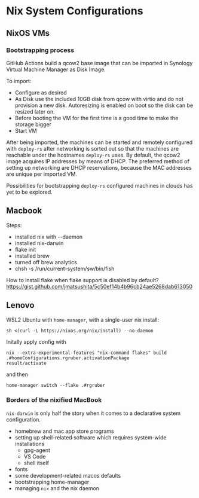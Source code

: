 # Nix System Configurations

## NixOS VMs

### Bootstrapping process

GitHub Actions build a qcow2 base image that can be imported in Synology
Virtual Machine Manager as Disk Image.

To import:
- Configure as desired
- As Disk use the included 10GB disk from qcow with virtio and do not provision a new disk. Autoresizing is enabled
  on boot so the disk can be resized later on.
- Before booting the VM for the first time is a good time to make the storage
  bigger
- Start VM

After being imported, the machines can be started and remotely
configured with `deploy-rs` after networking is sorted out so that
the machines are reachable under the hostnames `deploy-rs` uses.
By default, the qcow2 image acquires IP addresses by means of DHCP.
The preferred method of setting up networking are DHCP reservations, because
the MAC addresses are unique per imported VM.

Possibilities for bootstrapping `deploy-rs` configured machines in clouds
has yet to be explored.


## Macbook

Steps:
- installed nix with --daemon
- installed nix-darwin
- flake init
- installed brew
- turned off brew analytics
- chsh -s /run/current-system/sw/bin/fish

How to install flake when flake support is disabled by default?
https://gist.github.com/jmatsushita/5c50ef14b4b96cb24ae5268dab613050

## Lenovo

WSL2 Ubuntu with `home-manager`, with a single-user nix install:

```
sh <(curl -L https://nixos.org/nix/install) --no-daemon
```

Initally apply config with

```
nix --extra-experimental-features "nix-command flakes" build .#homeConfigurations.rgruber.activationPackage
result/activate
```

and then

```
home-manager switch --flake .#rgruber
```
### Borders of the nixified MacBook

`nix-darwin` is only half the story when it comes to a declarative system
configuration.

- homebrew and mac app store programs
- setting up shell-related software which requires system-wide installations
  - gpg-agent
  - VS Code
  - shell itself
- fonts
- some development-related macos defaults
- bootstrapping home-manager
- managing `nix` and the nix daemon
